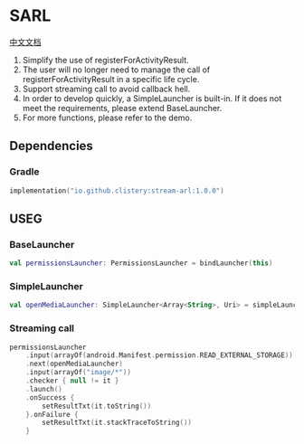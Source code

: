 # SARL

[中文文档](./doc/README-zh-CN.md)

1. Simplify the use of registerForActivityResult.
2. The user will no longer need to manage the call of registerForActivityResult in a specific life cycle.
3. Support streaming call to avoid callback hell.
4. In order to develop quickly, a SimpleLauncher is built-in. If it does not meet the requirements, please extend BaseLauncher.
5. For more functions, please refer to the demo.

## Dependencies

### Gradle

```kotlin
implementation("io.github.clistery:stream-arl:1.0.0")
```

## USEG

### BaseLauncher

```kotlin
val permissionsLauncher: PermissionsLauncher = bindLauncher(this)
```

### SimpleLauncher

```kotlin
val openMediaLauncher: SimpleLauncher<Array<String>, Uri> = simpleLauncher(ContractType.OpenDocument, this)
```

### Streaming call

```kotlin
permissionsLauncher
    .input(arrayOf(android.Manifest.permission.READ_EXTERNAL_STORAGE))
    .next(openMediaLauncher)
    .input(arrayOf("image/*"))
    .checker { null != it }
    .launch()
    .onSuccess {
        setResultTxt(it.toString())
    }.onFailure {
        setResultTxt(it.stackTraceToString())
    }
```
